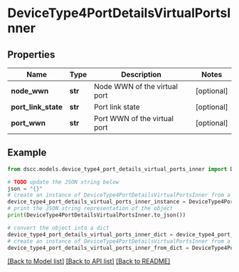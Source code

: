 # DeviceType4PortDetailsVirtualPortsInner


## Properties

Name | Type | Description | Notes
------------ | ------------- | ------------- | -------------
**node_wwn** | **str** | Node WWN of the virtual port | [optional] 
**port_link_state** | **str** | Port link state | [optional] 
**port_wwn** | **str** | Port WWN of the virtual port | [optional] 

## Example

```python
from dscc.models.device_type4_port_details_virtual_ports_inner import DeviceType4PortDetailsVirtualPortsInner

# TODO update the JSON string below
json = "{}"
# create an instance of DeviceType4PortDetailsVirtualPortsInner from a JSON string
device_type4_port_details_virtual_ports_inner_instance = DeviceType4PortDetailsVirtualPortsInner.from_json(json)
# print the JSON string representation of the object
print(DeviceType4PortDetailsVirtualPortsInner.to_json())

# convert the object into a dict
device_type4_port_details_virtual_ports_inner_dict = device_type4_port_details_virtual_ports_inner_instance.to_dict()
# create an instance of DeviceType4PortDetailsVirtualPortsInner from a dict
device_type4_port_details_virtual_ports_inner_from_dict = DeviceType4PortDetailsVirtualPortsInner.from_dict(device_type4_port_details_virtual_ports_inner_dict)
```
[[Back to Model list]](../README.md#documentation-for-models) [[Back to API list]](../README.md#documentation-for-api-endpoints) [[Back to README]](../README.md)


